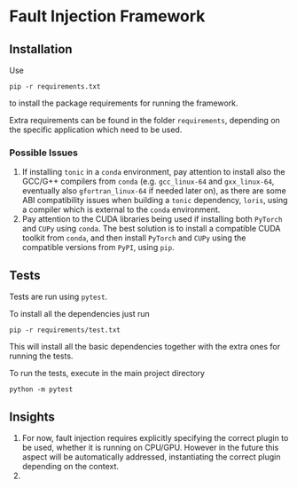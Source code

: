 # Fault Injection Framework

## Installation

Use

```
pip -r requirements.txt
```

to install the package requirements for running the framework.

Extra requirements can be found in the folder ```requirements```, depending on the specific application which need to be used.

### Possible Issues

1. If installing ```tonic``` in a ```conda``` environment, pay attention to install also the GCC/G++ compilers from ```conda``` (e.g. ```gcc_linux-64``` and ```gxx_linux-64```, eventually also ```gfortran_linux-64``` if needed later on), as there are some ABI compatibility issues when building a ```tonic``` dependency, ```loris```, using a compiler which is external to the ```conda``` environment.
2. Pay attention to the CUDA libraries being used if installing both ```PyTorch``` and ```CUPy``` using ```conda```. The best solution is to install a compatible CUDA toolkit from ```conda```, and then install ```PyTorch``` and ```CUPy``` using the compatible versions from ```PyPI```, using ```pip```.

## Tests

Tests are run using ```pytest```.

To install all the dependencies just run

```
pip -r requirements/test.txt
```

This will install all the basic dependencies together with the extra ones for running the tests.

To run the tests, execute in the main project directory

```
python -m pytest
```

## Insights

1. For now, fault injection requires explicitly specifying the correct plugin to be used, whether it is running on CPU/GPU. However in the future this aspect will be automatically addressed, instantiating the correct plugin depending on the context.
2.
